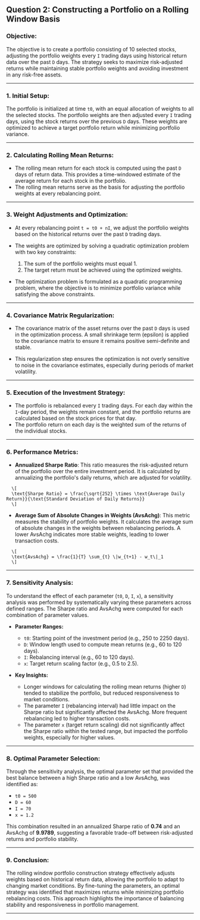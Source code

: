## Question 2: Constructing a Portfolio on a Rolling Window Basis

### Objective:
The objective is to create a portfolio consisting of 10 selected stocks, 
adjusting the portfolio weights every `I` trading days using historical return data over the past `D` days. 
The strategy seeks to maximize risk-adjusted returns while maintaining stable portfolio weights and avoiding investment 
in any risk-free assets.

---

### 1. Initial Setup:
The portfolio is initialized at time `t0`, with an equal allocation of weights to all the selected stocks. 
The portfolio weights are then adjusted every `I` trading days, using the stock returns over the previous `D` days.
These weights are optimized to achieve a target portfolio return while minimizing portfolio variance.

---

### 2. Calculating Rolling Mean Returns:
- The rolling mean return for each stock is computed using the past `D` days of return data. 
This provides a time-windowed estimate of the average return for each stock in the portfolio.
- The rolling mean returns serve as the basis for adjusting the portfolio weights at every rebalancing point.
  
---

### 3. Weight Adjustments and Optimization:
- At every rebalancing point `t = t0 + nI`, we adjust the portfolio weights based on the historical returns over the past `D` trading days. 
- The weights are optimized by solving a quadratic optimization problem with two key constraints:
  1. The sum of the portfolio weights must equal 1.
  2. The target return must be achieved using the optimized weights.

- The optimization problem is formulated as a quadratic programming problem, 
where the objective is to minimize portfolio variance while satisfying the above constraints.

---

### 4. Covariance Matrix Regularization:
- The covariance matrix of the asset returns over the past `D` days is used in the optimization process.
A small shrinkage term (epsilon) is applied to the covariance matrix to ensure it remains positive semi-definite and stable.
  
- This regularization step ensures the optimization is not overly sensitive to noise in the covariance estimates, 
especially during periods of market volatility.

---

### 5. Execution of the Investment Strategy:
- The portfolio is rebalanced every `I` trading days.
For each day within the `I`-day period, the weights remain constant,
and the portfolio returns are calculated based on the stock prices for that day.
- The portfolio return on each day is the weighted sum of the returns of the individual stocks.

---

### 6. Performance Metrics:
- **Annualized Sharpe Ratio**: This ratio measures the risk-adjusted return of the portfolio over the entire investment period. 
It is calculated by annualizing the portfolio's daily returns, which are adjusted for volatility.
```
  \[
  \text{Sharpe Ratio} = \frac{\sqrt{252} \times \text{Average Daily Return}}{\text{Standard Deviation of Daily Returns}}
  \]
```
- **Average Sum of Absolute Changes in Weights (AvsAchg)**: This metric measures the stability of portfolio weights.
It calculates the average sum of absolute changes in the weights between rebalancing periods. 
A lower AvsAchg indicates more stable weights, leading to lower transaction costs.
```
  \[
  \text{AvsAchg} = \frac{1}{T} \sum_{t} \|w_{t+1} - w_t\|_1
  \]
```
---

### 7. Sensitivity Analysis:
To understand the effect of each parameter (`t0`, `D`, `I`, `x`),
a sensitivity analysis was performed by systematically varying these parameters across defined ranges.
The Sharpe ratio and AvsAchg were computed for each combination of parameter values.

- **Parameter Ranges:**
  - `t0`: Starting point of the investment period (e.g., 250 to 2250 days).
  - `D`: Window length used to compute mean returns (e.g., 60 to 120 days).
  - `I`: Rebalancing interval (e.g., 60 to 120 days).
  - `x`: Target return scaling factor (e.g., 0.5 to 2.5).

- **Key Insights:**
  - Longer windows for calculating the rolling mean returns (higher `D`) tended to stabilize the portfolio,
but reduced responsiveness to market conditions.
  - The parameter `I` (rebalancing interval) had little impact on the Sharpe ratio but significantly affected the AvsAchg. 
More frequent rebalancing led to higher transaction costs.
  - The parameter `x` (target return scaling) did not significantly affect the Sharpe ratio within the tested range,
but impacted the portfolio weights, especially for higher values.

---

### 8. Optimal Parameter Selection:
Through the sensitivity analysis, the optimal parameter set that provided the best balance between a high Sharpe ratio and a low AvsAchg,
was identified as:

- `t0 = 500`
- `D = 60`
- `I = 70`
- `x = 1.2`

This combination resulted in an annualized Sharpe ratio of **0.74** and an AvsAchg of **9.9789**,
suggesting a favorable trade-off between risk-adjusted returns and portfolio stability.

---

### 9. Conclusion:
The rolling window portfolio construction strategy effectively adjusts weights based on historical return data,
allowing the portfolio to adapt to changing market conditions. 
By fine-tuning the parameters, an optimal strategy was identified that maximizes returns while minimizing portfolio rebalancing costs. 
This approach highlights the importance of balancing stability and responsiveness in portfolio management.

---
